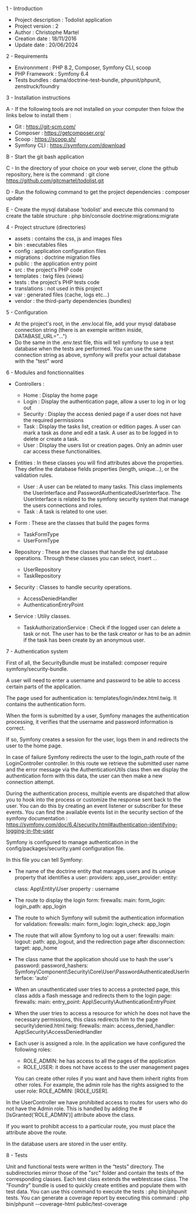 1 - Introduction

- Project description : Todolist application
- Project version : 2
- Author : Christophe Martel
- Creation date : 18/11/2016
- Update date : 20/06/2024

2 - Requirements

- Environnment : PHP 8.2, Composer, Symfony CLI, scoop
- PHP Framework : Symfony 6.4
- Tests bundles : dama/doctrine-test-bundle, phpunit/phpunit, zenstruck/foundry

3 - Installation instructions

A - If the following tools are not installed on your computer then folow the links below to install them :

  - Git : https://git-scm.com/
  - Composer : https://getcomposer.org/
  - Scoop : https://scoop.sh/
  - Symfony CLI : https://symfony.com/download


B - Start the git bash application

C - In the directory of your choice on your web server, clone the github repository, here is the command : git clone https://github.com/gitcmartel/todolist.git

D - Run the following command to get the project dependencies : composer update

E - Create the mysql database 'todolist' and execute this command to create the table structure : php bin/console doctrine:migrations:migrate

4 - Project structure (directories)

- assets : contains the css, js and images files
- bin : executables files
- config : application configuration files
- migrations : doctrine migration files
- public : the application entry point
- src : the project's PHP code
- templates : twig files (views)
- tests : the project's PHP tests code
- translations : not used in this project
- var : generated files (cache, logs etc...)
- vendor : the third-party dependencies (bundles)

5 - Configuration

- At the project's root, in the .env.local file, add your mysql database connection string (there is an exemple written inside, DATABASE_URL="...")
- Do the same in the .env.test file, this will tell symfony to use a test database when the tests are performed. You can use the same connection string as above,
  symfony will prefix your actual database with the "test" word

6 - Modules and fonctionnalities

- Controllers :
  - Home : Display the home page
  - Login : Display the authentication page, allow a user to log in or log out
  - Security : Display the access denied page if a user does not have the required permissions
  - Task : Display the tasks list, creation or edition pages. A user can mark a task as done and edit a task. A user as to be logged in to delete or create a task.
  - User : Display the users list or creation pages. Only an admin user car access these functionalities.
- Entities :
  In these classes you will find attributes above the properties. They define the database fields properties (length, unique...), or the validation rules.
  - User : A user can be related to many tasks. This class implements the UserInterface and PasswordAuthenticatedUserInterface.
    The UserInterface is related to the symfony security system that manage the users connections and roles.
  - Task : A task is related to one user.
- Form :
  These are the classes that build the pages forms

  - TaskFormType
  - UserFormType

- Repository :
  These are the classes that handle the sql database operations. Through these classes you can select, insert ...

  - UserRepository
  - TaskRepository

- Security :
  Classes to handle security operations.

  - AccessDeniedHandler
  - AuthenticationEntryPoint

- Service :
  Utiliy classes.
  - TaskAuthorizationService : Check if the logged user can delete a task or not. The user has to be the task creator or has to be an admin if the task has
    been create by an anonymous user.

7 - Authentication system

  First of all, the SecurityBundle must be installed: composer require symfony/security-bundle.

  A user will need to enter a username and password to be able to access certain parts of the application.

  The page used for authentication is: templates/login/index.html.twig.
  It contains the authentication form.

  When the form is submitted by a user, Symfony manages the authentication processing, it verifies that the username and password information is correct.

  If so, Symfony creates a session for the user, logs them in and redirects the user to the home page.

  In case of failure Symfony redirects the user to the login_path route of the LoginController controller. In this route we retrieve the submitted user name and the error message via the AuthenticationUtils class then we display the authentication form with this data, the user can then make a new connection attempt.

  During the authentication process, multiple events are dispatched that allow you to hook into the process or customize the response sent back to the user. You can do this by creating an event listener or subscriber for these events. You can find the available events list in the security section of the symfony documentation : https://symfony.com/doc/6.4/security.html#authentication-identifying-logging-in-the-user

  Symfony is configured to manage authentication in the config/packages/security.yaml configuration file.

  In this file you can tell Symfony:

  - The name of the doctrine entity that manages users and its unique property that identifies a user: providers: app_user_provider: entity:

    class: App\Entity\User
    property : username

  - The route to display the login form: firewalls: main: form_login: login_path: app_login
  - The route to which Symfony will submit the authentication information for validation: firewalls: main: form_login: login_check: app_login
  - The route that will allow Symfony to log out a user: firewalls: main: logout: path: app_logout, and the redirection page after disconnection: target: app_home
  - The class name that the application should use to hash the user's password: password_hashers: Symfony\Component\Security\Core\User\PasswordAuthenticatedUserInterface: 'auto'
  - When an unauthenticated user tries to access a protected page, this class adds a flash message and redirects them to the login page: firewalls: main: entry_point: App\Security\AuthenticationEntryPoint
  - When the user tries to access a resource for which he does not have the necessary permissions, this class redirects him to the page security\denied.html.twig: firewalls: main: access_denied_handler: App\Security\AccessDeniedHandler
  - Each user is assigned a role. In the application we have configured the following roles:

    - ROLE_ADMIN: he has access to all the pages of the application
    - ROLE_USER: it does not have access to the user management pages

    You can create other roles if you want and have them inherit rights from other roles. For example, the admin role has the rights assigned to the user role: ROLE_ADMIN: [ROLE_USER].

  In the UserController we have prohibited access to routes for users who do not have the Admin role. This is handled by adding the #[IsGranted('ROLE_ADMIN')] attribute above the class.

  If you want to prohibit access to a particular route, you must place the attribute above the route.

  In the database users are stored in the user entity.


8 - Tests

  Unit and functional tests were written in the “tests” directory. The subdirectories mirror those of the "src" folder and contain the tests of the corresponding classes.
  Each test class extends the webtestcase class.
  The "Foundry" bundle is used to quickly create entities and populate them with test data.
  You can use this command to execute the tests : php bin/phpunit tests.
  You can generate a coverage report by executing this command : php bin/phpunit --coverage-html public/test-coverage
